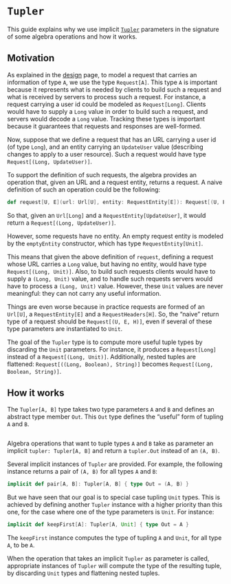 # `Tupler`

This guide explains why we use implicit [`Tupler`](api:endpoints.Tupler) parameters
in the signature of some algebra operations and how it works.

## Motivation

As explained in the [design](/design.md) page, to model a request that carries
an information of type `A`, we use the type `Request[A]`. This type `A` is
important because it represents what is needed by clients to build such
a request and what is received by servers to process such a request. For
instance, a request carrying a user id could be modeled as `Request[Long]`.
Clients would have to supply a `Long` value in order to build such a request,
and servers would decode a `Long` value. Tracking these types is important
because it guarantees that requests and responses are well-formed.

Now, suppose that we define a request that has an URL carrying a user id
(of type `Long`), and an entity carrying an `UpdateUser` value (describing
changes to apply to a user resource). Such a request would have type
`Request[(Long, UpdateUser)]`.

To support the definition of such requests, the algebra provides an
operation that, given an URL and a request entity, returns a request.
A naive definition of such an operation could be the following:

~~~ scala
def request[U, E](url: Url[U], entity: RequestEntity[E]): Request[(U, E)]
~~~

So that, given an `Url[Long]` and a `RequestEntity[UpdateUser]`, it
would return a `Request[(Long, UpdateUser)]`.

However, some requests have no entity. An empty request entity is modeled
by the `emptyEntity` constructor, which has type `RequestEntity[Unit]`.

This means that given the above definition of `request`, defining a
request whose URL carries a `Long` value, but having no entity, would
have type `Request[(Long, Unit)]`. Also, to build such requests
clients would have to supply a `(Long, Unit)` value, and to handle
such requests servers would have to process a `(Long, Unit)` value.
However, these `Unit` values are never meaningful: they can not carry
any useful information.

Things are even worse because in practice requests are formed of an
`Url[U]`, a `RequestEntity[E]` and a `RequestHeaders[H]`. So, the
“naive” return type of a request should be `Request[(U, E, H)]`,
even if several of these type parameters are instantiated to `Unit`.

The goal of the `Tupler` type is to compute more useful tuple types
by discarding the `Unit` parameters. For instance, it produces a
`Request[Long]` instead of a `Request[(Long, Unit)]`. Additionally,
nested tuples are flattened: `Request[((Long, Boolean), String)]`
becomes `Request[(Long, Boolean, String)]`.

## How it works

The `Tupler[A, B]` type takes two type parameters `A` and `B`
and defines an abstract type member `Out`. This `Out` type defines
the “useful” form of tupling `A` and `B`.

~~~ scala src=../../../../../algebras/algebra/src/main/scala/endpoints/Tupler.scala#definition
~~~

Algebra operations that want to tuple types `A` and `B` take as
parameter an implicit `tupler: Tupler[A, B]` and return a
`tupler.Out` instead of an `(A, B)`.

Several implicit instances of `Tupler` are provided. For example,
the following instance returns a pair of `(A, B)` for all types
`A` and `B`:

~~~ scala
implicit def pair[A, B]: Tupler[A, B] { type Out = (A, B) }
~~~

But we have seen that our goal is to special case tupling `Unit`
types. This is achieved by defining another `Tupler` instance
with a higher priority than this one, for the case where one
of the type parameters is `Unit`. For instance:

~~~ scala
implicit def keepFirst[A]: Tupler[A, Unit] { type Out = A }
~~~

The `keepFirst` instance computes the type of tupling `A`
and `Unit`, for all type `A`, to be `A`.

When the operation that takes an implicit `Tupler` as parameter
is called, appropriate instances of `Tupler` will compute the type
of the resulting tuple, by discarding `Unit` types and flattening
nested tuples.
